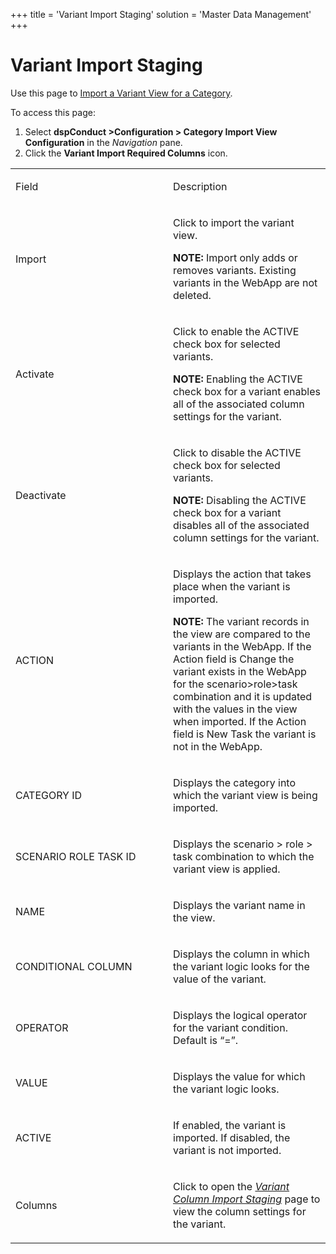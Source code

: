 +++
title = 'Variant Import Staging'
solution = 'Master Data Management'
+++

# Variant Import Staging

<div class="use">

Use this page to [Import a Variant View for a
Category](../Use_Cases/Import_Views#Import_a_Variant_View_for_a_Category).

</div>

To access this page:

1.  Select <span style="font-weight: bold;">dspConduct
    \></span>**Configuration \> Category Import View Configuration** in
    the <span style="font-style: italic;">Navigation</span> pane.
2.  Click the **Variant Import Required Columns** icon.

<table>
<colgroup>
<col style="width: 50%" />
<col style="width: 50%" />
</colgroup>
<tbody>
<tr class="odd">
<td><p>Field</p></td>
<td><p>Description</p></td>
</tr>
<tr class="even">
<td><p>Import</p></td>
<td><p>Click to import the variant view.</p>
<p><strong>NOTE:</strong> Import only adds or removes variants. Existing variants in the WebApp are not deleted.</p></td>
</tr>
<tr class="odd">
<td><p>Activate</p></td>
<td><p>Click to enable the ACTIVE check box for selected variants.</p>
<p><strong>NOTE:</strong> Enabling the ACTIVE check box for a variant enables all of the associated column settings for the variant.</p></td>
</tr>
<tr class="even">
<td><p>Deactivate</p></td>
<td><p>Click to disable the ACTIVE check box for selected variants.</p>
<p><strong>NOTE:</strong> Disabling the ACTIVE check box for a variant disables all of the associated column settings for the variant.</p></td>
</tr>
<tr class="odd">
<td><p>ACTION</p></td>
<td><p>Displays the action that takes place when the variant is imported.</p>
<p><strong>NOTE:</strong> The variant records in the view are compared to the variants in the WebApp. If the Action field is Change the variant exists in the WebApp for the scenario&gt;role&gt;task combination and it is updated with the values in the view when imported. If the Action field is New Task the variant is not in the WebApp.</p></td>
</tr>
<tr class="even">
<td><p>CATEGORY ID</p></td>
<td><p>Displays the category into which the variant view is being imported.</p></td>
</tr>
<tr class="odd">
<td><p>SCENARIO ROLE TASK ID</p></td>
<td><p>Displays the scenario &gt; role &gt; task combination to which the variant view is applied.</p></td>
</tr>
<tr class="even">
<td><p>NAME</p></td>
<td><p>Displays the variant name in the view.</p></td>
</tr>
<tr class="odd">
<td><p>CONDITIONAL COLUMN</p></td>
<td><p>Displays the column in which the variant logic looks for the value of the variant.</p></td>
</tr>
<tr class="even">
<td><p>OPERATOR</p></td>
<td><p>Displays the logical operator for the variant condition. Default is “=”.</p></td>
</tr>
<tr class="odd">
<td><p>VALUE</p></td>
<td><p>Displays the value for which the variant logic looks.</p></td>
</tr>
<tr class="even">
<td><p>ACTIVE</p></td>
<td><p>If enabled, the variant is imported. If disabled, the variant is not imported.</p></td>
</tr>
<tr class="odd">
<td><p>Columns</p></td>
<td><p>Click to open the <em><a href="Variant_Column_Import_Staging">Variant Column Import Staging</a></em> page to view the column settings for the variant.</p></td>
</tr>
</tbody>
</table>
